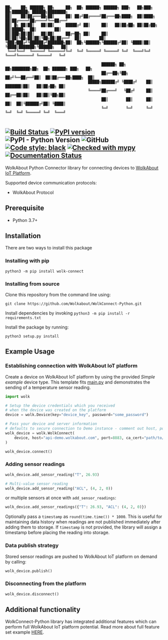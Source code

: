 ```console

██╗    ██╗ ██████╗ ██╗     ██╗  ██╗ ██████╗ ██████╗ ███╗   ██╗███╗   ██╗███████╗ ██████╗████████╗
██║    ██║██╔═══██╗██║     ██║ ██╔╝██╔════╝██╔═══██╗████╗  ██║████╗  ██║██╔════╝██╔════╝╚══██╔══╝
██║ █╗ ██║██║   ██║██║     █████╔╝ ██║     ██║   ██║██╔██╗ ██║██╔██╗ ██║█████╗  ██║        ██║
██║███╗██║██║   ██║██║     ██╔═██╗ ██║     ██║   ██║██║╚██╗██║██║╚██╗██║██╔══╝  ██║        ██║
╚███╔███╔╝╚██████╔╝███████╗██║  ██╗╚██████╗╚██████╔╝██║ ╚████║██║ ╚████║███████╗╚██████╗   ██║
 ╚══╝╚══╝  ╚═════╝ ╚══════╝╚═╝  ╚═╝ ╚═════╝ ╚═════╝ ╚═╝  ╚═══╝╚═╝  ╚═══╝╚══════╝ ╚═════╝   ╚═╝

                                           ██████╗ ██╗   ██╗████████╗██╗  ██╗ ██████╗ ███╗   ██╗
                                           ██╔══██╗╚██╗ ██╔╝╚══██╔══╝██║  ██║██╔═══██╗████╗  ██║
                                     █████╗██████╔╝ ╚████╔╝    ██║   ███████║██║   ██║██╔██╗ ██║
                                     ╚════╝██╔═══╝   ╚██╔╝     ██║   ██╔══██║██║   ██║██║╚██╗██║
                                           ██║        ██║      ██║   ██║  ██║╚██████╔╝██║ ╚████║
                                           ╚═╝        ╚═╝      ╚═╝   ╚═╝  ╚═╝ ╚═════╝ ╚═╝  ╚═══╝


```
[![Build Status](https://travis-ci.com/Wolkabout/WolkConnect-Python.svg?branch=master)](https://travis-ci.com/Wolkabout/WolkConnect-Python) [![PyPI version](https://badge.fury.io/py/wolk-connect.svg)](https://badge.fury.io/py/wolk-connect) ![PyPI - Python Version](https://img.shields.io/pypi/pyversions/wolk-connect) ![GitHub](https://img.shields.io/github/license/wolkabout/WolkConnect-Python) [![Code style: black](https://img.shields.io/badge/code%20style-black-000000.svg)](https://github.com/ambv/black) [![Checked with mypy](http://www.mypy-lang.org/static/mypy_badge.svg)](http://mypy-lang.org/) [![Documentation Status](https://readthedocs.org/projects/wolkconnect-python/badge/?version=latest)](https://wolkconnect-python.readthedocs.io/en/latest/?badge=latest)
----
WolkAbout Python Connector library for connecting devices to [WolkAbout IoT Platform](https://demo.wolkabout.com/#/login).

Supported device communication protocols:
* WolkAbout Protocol

## Prerequisite


* Python 3.7+


## Installation

There are two ways to install this package

### Installing with pip
```console
python3 -m pip install wolk-connect
```

### Installing from source

Clone this repository from the command line using:
```console
git clone https://github.com/Wolkabout/WolkConnect-Python.git
```

Install dependencies by invoking `python3 -m pip install -r requirements.txt`

Install the package by running:
```console
python3 setup.py install
```

## Example Usage

### Establishing connection with WolkAbout IoT platform

Create a device on WolkAbout IoT platform by using the provided *Simple example* device type.
This template fits [main.py](https://github.com/Wolkabout/WolkConnect-Python/blob/master/examples/simple/main.py) and demonstrates the sending of a temperature sensor reading.

```python
import wolk

# Setup the device credentials which you received
# when the device was created on the platform
device = wolk.Device(key="device_key", password="some_password")

# Pass your device and server information
# defaults to secure connection to Demo instance - comment out host, port and ca_cert
wolk_device = wolk.WolkConnect(
    device, host="api-demo.wolkabout.com", port=8883, ca_cert="path/to/ca.crt"
)

wolk_device.connect()
```

### Adding sensor readings

```python
wolk_device.add_sensor_reading("T", 26.93)

# Multi-value sensor reading
wolk_device.add_sensor_reading("ACL", (4, 2, 0))
```
or multiple sensors at once with `add_sensor_readings`:
```python
wolk_device.add_sensor_readings({"T": 26.93, "ACL": (4, 2, 0)})
```

Optionally pass a `timestamp` as `round(time.time()) * 1000`.
This is useful for maintaining data history when readings are not published immediately after adding them to storage.
If `timestamp` is not provided, the library will assign a timestamp before placing the reading into storage.


### Data publish strategy

Stored sensor readings are pushed to WolkAbout IoT platform on demand by calling:
```python
wolk_device.publish()
```

### Disconnecting from the platform

```python
wolk_device.disconnect()
```

## Additional functionality

WolkConnect-Python library has integrated additional features which can perform full WolkAbout IoT platform potential. Read more about full feature set example [HERE](https://github.com/Wolkabout/WolkConnect-Python/tree/master/examples/full_feature_set).

